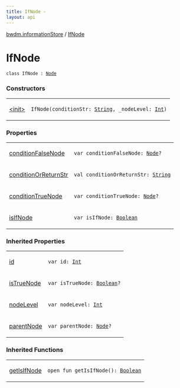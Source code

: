 ```yaml
---
title: IfNode - 
layout: api
---
```


<div class='api-docs-breadcrumbs'><a href="../index.html">bwdm.informationStore</a> / <a href="./index.html">IfNode</a></div>

# IfNode

<div class="signature"><code><span class="keyword">class </span><span class="identifier">IfNode</span>&nbsp;<span class="symbol">:</span>&nbsp;<a href="../-node/index.html"><span class="identifier">Node</span></a></code></div>

### Constructors

<table class="api-docs-table">
<tbody>
<tr>
<td markdown="1">

<a href="-init-.html">&lt;init&gt;</a>


</td>
<td markdown="1">
<div class="signature"><code><span class="identifier">IfNode</span><span class="symbol">(</span><span class="parameterName" id="bwdm.informationStore.IfNode$<init>(kotlin.String, kotlin.Int)/conditionStr">conditionStr</span><span class="symbol">:</span>&nbsp;<a href="https://kotlinlang.org/api/latest/jvm/stdlib/kotlin/-string/index.html"><span class="identifier">String</span></a><span class="symbol">, </span><span class="parameterName" id="bwdm.informationStore.IfNode$<init>(kotlin.String, kotlin.Int)/_nodeLevel">_nodeLevel</span><span class="symbol">:</span>&nbsp;<a href="https://kotlinlang.org/api/latest/jvm/stdlib/kotlin/-int/index.html"><span class="identifier">Int</span></a><span class="symbol">)</span></code></div>

</td>
</tr>
</tbody>
</table>

### Properties

<table class="api-docs-table">
<tbody>
<tr>
<td markdown="1">

<a href="condition-false-node.html">conditionFalseNode</a>


</td>
<td markdown="1">
<div class="signature"><code><span class="keyword">var </span><span class="identifier">conditionFalseNode</span><span class="symbol">: </span><a href="../-node/index.html"><span class="identifier">Node</span></a><span class="symbol">?</span></code></div>

</td>
</tr>
<tr>
<td markdown="1">

<a href="condition-or-return-str.html">conditionOrReturnStr</a>


</td>
<td markdown="1">
<div class="signature"><code><span class="keyword">val </span><span class="identifier">conditionOrReturnStr</span><span class="symbol">: </span><a href="https://kotlinlang.org/api/latest/jvm/stdlib/kotlin/-string/index.html"><span class="identifier">String</span></a></code></div>

</td>
</tr>
<tr>
<td markdown="1">

<a href="condition-true-node.html">conditionTrueNode</a>


</td>
<td markdown="1">
<div class="signature"><code><span class="keyword">var </span><span class="identifier">conditionTrueNode</span><span class="symbol">: </span><a href="../-node/index.html"><span class="identifier">Node</span></a><span class="symbol">?</span></code></div>

</td>
</tr>
<tr>
<td markdown="1">

<a href="is-if-node.html">isIfNode</a>


</td>
<td markdown="1">
<div class="signature"><code><span class="keyword">var </span><span class="identifier">isIfNode</span><span class="symbol">: </span><a href="https://kotlinlang.org/api/latest/jvm/stdlib/kotlin/-boolean/index.html"><span class="identifier">Boolean</span></a></code></div>

</td>
</tr>
</tbody>
</table>

### Inherited Properties

<table class="api-docs-table">
<tbody>
<tr>
<td markdown="1">

<a href="../-node/id.html">id</a>


</td>
<td markdown="1">
<div class="signature"><code><span class="keyword">var </span><span class="identifier">id</span><span class="symbol">: </span><a href="https://kotlinlang.org/api/latest/jvm/stdlib/kotlin/-int/index.html"><span class="identifier">Int</span></a></code></div>

</td>
</tr>
<tr>
<td markdown="1">

<a href="../-node/is-true-node.html">isTrueNode</a>


</td>
<td markdown="1">
<div class="signature"><code><span class="keyword">var </span><span class="identifier">isTrueNode</span><span class="symbol">: </span><a href="https://kotlinlang.org/api/latest/jvm/stdlib/kotlin/-boolean/index.html"><span class="identifier">Boolean</span></a><span class="symbol">?</span></code></div>

</td>
</tr>
<tr>
<td markdown="1">

<a href="../-node/node-level.html">nodeLevel</a>


</td>
<td markdown="1">
<div class="signature"><code><span class="keyword">var </span><span class="identifier">nodeLevel</span><span class="symbol">: </span><a href="https://kotlinlang.org/api/latest/jvm/stdlib/kotlin/-int/index.html"><span class="identifier">Int</span></a></code></div>

</td>
</tr>
<tr>
<td markdown="1">

<a href="../-node/parent-node.html">parentNode</a>


</td>
<td markdown="1">
<div class="signature"><code><span class="keyword">var </span><span class="identifier">parentNode</span><span class="symbol">: </span><a href="../-node/index.html"><span class="identifier">Node</span></a><span class="symbol">?</span></code></div>

</td>
</tr>
</tbody>
</table>

### Inherited Functions

<table class="api-docs-table">
<tbody>
<tr>
<td markdown="1">

<a href="../-node/get-is-if-node.html">getIsIfNode</a>


</td>
<td markdown="1">
<div class="signature"><code><span class="keyword">open</span> <span class="keyword">fun </span><span class="identifier">getIsIfNode</span><span class="symbol">(</span><span class="symbol">)</span><span class="symbol">: </span><a href="https://kotlinlang.org/api/latest/jvm/stdlib/kotlin/-boolean/index.html"><span class="identifier">Boolean</span></a></code></div>

</td>
</tr>
</tbody>
</table>
